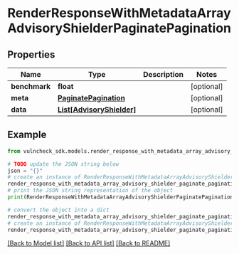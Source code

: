 # RenderResponseWithMetadataArrayAdvisoryShielderPaginatePagination


## Properties

Name | Type | Description | Notes
------------ | ------------- | ------------- | -------------
**benchmark** | **float** |  | [optional] 
**meta** | [**PaginatePagination**](PaginatePagination.md) |  | [optional] 
**data** | [**List[AdvisoryShielder]**](AdvisoryShielder.md) |  | [optional] 

## Example

```python
from vulncheck_sdk.models.render_response_with_metadata_array_advisory_shielder_paginate_pagination import RenderResponseWithMetadataArrayAdvisoryShielderPaginatePagination

# TODO update the JSON string below
json = "{}"
# create an instance of RenderResponseWithMetadataArrayAdvisoryShielderPaginatePagination from a JSON string
render_response_with_metadata_array_advisory_shielder_paginate_pagination_instance = RenderResponseWithMetadataArrayAdvisoryShielderPaginatePagination.from_json(json)
# print the JSON string representation of the object
print(RenderResponseWithMetadataArrayAdvisoryShielderPaginatePagination.to_json())

# convert the object into a dict
render_response_with_metadata_array_advisory_shielder_paginate_pagination_dict = render_response_with_metadata_array_advisory_shielder_paginate_pagination_instance.to_dict()
# create an instance of RenderResponseWithMetadataArrayAdvisoryShielderPaginatePagination from a dict
render_response_with_metadata_array_advisory_shielder_paginate_pagination_from_dict = RenderResponseWithMetadataArrayAdvisoryShielderPaginatePagination.from_dict(render_response_with_metadata_array_advisory_shielder_paginate_pagination_dict)
```
[[Back to Model list]](../README.md#documentation-for-models) [[Back to API list]](../README.md#documentation-for-api-endpoints) [[Back to README]](../README.md)


